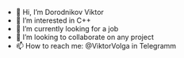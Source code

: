 - 👋 Hi, I’m Dorodnikov Viktor
- 👀 I’m interested in C++
- 🌱 I’m currently looking for a job
- 💞️ I’m looking to collaborate on any project
- 📫 How to reach me: @ViktorVolga in Telegramm

<!---
ViktorVolga/ViktorVolga is a ✨ special ✨ repository because its `README.md` (this file) appears on your GitHub profile.
You can click the Preview link to take a look at your changes.
--->

